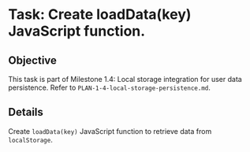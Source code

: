 # Task: Create loadData(key) JavaScript function.

## Objective
This task is part of Milestone 1.4: Local storage integration for user data persistence. Refer to `PLAN-1-4-local-storage-persistence.md`.

## Details
Create `loadData(key)` JavaScript function to retrieve data from `localStorage`.
